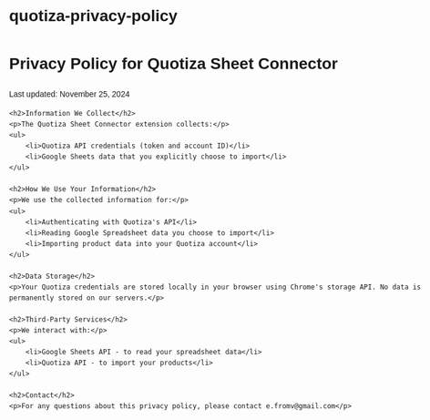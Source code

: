 # quotiza-privacy-policy

<!DOCTYPE html>
<html>
<head>
    <title>Privacy Policy - Quotiza Sheet Connector</title>
    <style>
        body {
            font-family: Arial, sans-serif;
            max-width: 800px;
            margin: 0 auto;
            padding: 20px;
            line-height: 1.6;
        }
    </style>
</head>
<body>
    <h1>Privacy Policy for Quotiza Sheet Connector</h1>
    <p>Last updated: November 25, 2024</p>

    <h2>Information We Collect</h2>
    <p>The Quotiza Sheet Connector extension collects:</p>
    <ul>
        <li>Quotiza API credentials (token and account ID)</li>
        <li>Google Sheets data that you explicitly choose to import</li>
    </ul>

    <h2>How We Use Your Information</h2>
    <p>We use the collected information for:</p>
    <ul>
        <li>Authenticating with Quotiza's API</li>
        <li>Reading Google Spreadsheet data you choose to import</li>
        <li>Importing product data into your Quotiza account</li>
    </ul>

    <h2>Data Storage</h2>
    <p>Your Quotiza credentials are stored locally in your browser using Chrome's storage API. No data is permanently stored on our servers.</p>

    <h2>Third-Party Services</h2>
    <p>We interact with:</p>
    <ul>
        <li>Google Sheets API - to read your spreadsheet data</li>
        <li>Quotiza API - to import your products</li>
    </ul>

    <h2>Contact</h2>
    <p>For any questions about this privacy policy, please contact e.fromv@gmail.com</p>
</body>
</html>
